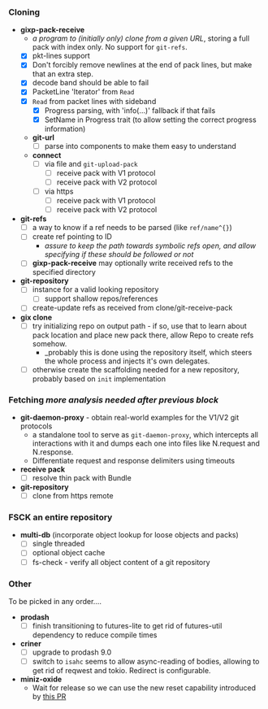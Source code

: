 ### Cloning
* **gixp-pack-receive**
  * _a program to (initially only) clone from a given URL_, storing a full pack with index only. No support for `git-refs`.
  * [x] pkt-lines support
  * [x] Don't forcibly remove newlines at the end of pack lines, but make that an extra step.
  * [x] decode band should be able to fail
  * [x] PacketLine 'Iterator' from `Read`
  * [x] `Read` from packet lines with sideband
    * [x] Progress parsing, with 'info(…)' fallback if that fails
    * [x] SetName in Progress trait (to allow setting the correct progress information)
  * **git-url**
    * [ ] parse into components to make them easy to understand
  * **connect**
    * [ ] via file and `git-upload-pack`
      * [ ] receive pack with V1 protocol
      * [ ] receive pack with V2 protocol
    * [ ] via https
      * [ ] receive pack with V1 protocol
      * [ ] receive pack with V2 protocol
* **git-refs**
  * [ ] a way to know if a ref needs to be parsed (like `ref/name^{}`)
  * [ ] create ref pointing to ID
      * _assure to keep the path towards symbolic refs open, and allow specifying if these should be followed or not_
  * [ ] **gixp-pack-receive** may optionally write received refs to the specified directory
* **git-repository**
  * [ ] instance for a valid looking repository
    * [ ] support shallow repos/references
  * [ ] create-update refs as received from clone/git-receive-pack
* **gix clone**
  * [ ] try initializing repo on output path - if so, use that to learn about pack location and place new pack there, allow Repo to create refs somehow.
    * _probably this is done using the repository itself, which steers the whole process and injects it's own delegates.
  * [ ] otherwise create the scaffolding needed for a new repository, probably based on `init` implementation

### Fetching _more analysis needed after previous block_

* **git-daemon-proxy** - obtain real-world examples for the V1/V2 git protocols
  * a standalone tool to serve as `git-daemon-proxy`, which intercepts all interactions with it and dumps each one
    into files like N.request and N.response.
  * Differentiate request and response delimiters using timeouts
* **receive pack**
  * [ ] resolve thin pack with Bundle
* **git-repository**
  * [ ] clone from https remote
  
### FSCK an entire repository

* **multi-db** (incorporate object lookup for loose objects and packs)
  * [ ] single threaded
  * [ ] optional object cache
  * [ ] fs-check - verify all object content of a git repository
  
### Other

To be picked in any order….

* **prodash**
  * [ ] finish transitioning to futures-lite to get rid of futures-util dependency to reduce compile times
* **criner**
  * [ ] upgrade to prodash 9.0
  * [ ] switch to `isahc`
    seems to allow async-reading of bodies, allowing to get rid of reqwest and tokio. Redirect is configurable.
* **miniz-oxide**
  * Wait for release so we can use the new reset capability introduced by [this PR](https://github.com/Frommi/miniz_oxide/pull/91)

[josh-aug-12]: https://github.com/Byron/gitoxide/issues/1#issuecomment-672566602
